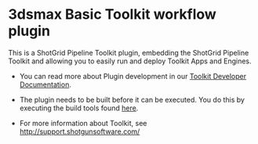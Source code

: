 # 3dsmax Basic Toolkit workflow plugin

This is a ShotGrid Pipeline Toolkit plugin,
embedding the ShotGrid Pipeline Toolkit and allowing
you to easily run and deploy Toolkit Apps and Engines.

- You can read more about Plugin development
  in our [Toolkit Developer Documentation](http://developer.shotgunsoftware.com/tk-core/bootstrap.html#developing-plugins).

- The plugin needs to be built before it can be executed. You do this by
  executing the build tools found [here](https://github.com/shotgunsoftware/tk-core/blob/master/developer).

- For more information about Toolkit, see http://support.shotgunsoftware.com/

